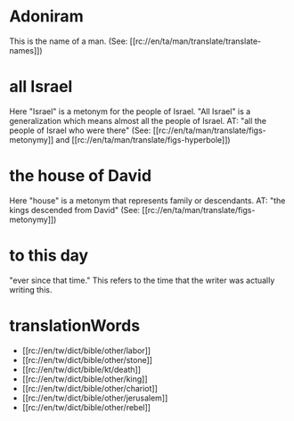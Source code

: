 # Adoniram

This is the name of a man. (See: [[rc://en/ta/man/translate/translate-names]])

# all Israel

Here "Israel" is a metonym for the people of Israel. "All Israel" is a generalization which means almost all the people of Israel. AT: "all the people of Israel who were there" (See: [[rc://en/ta/man/translate/figs-metonymy]] and [[rc://en/ta/man/translate/figs-hyperbole]])

# the house of David

Here "house" is a metonym that represents family or descendants. AT: "the kings descended from David" (See: [[rc://en/ta/man/translate/figs-metonymy]])

# to this day

"ever since that time." This refers to the time that the writer was actually writing this.

# translationWords

* [[rc://en/tw/dict/bible/other/labor]]
* [[rc://en/tw/dict/bible/other/stone]]
* [[rc://en/tw/dict/bible/kt/death]]
* [[rc://en/tw/dict/bible/other/king]]
* [[rc://en/tw/dict/bible/other/chariot]]
* [[rc://en/tw/dict/bible/other/jerusalem]]
* [[rc://en/tw/dict/bible/other/rebel]]
